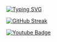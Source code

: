 [![Typing SVG](https://readme-typing-svg.demolab.com?font=Jetbrains+Mono&duration=3000&pause=1000&color=B044F7&random=false&width=435&lines=Mainly+using+Rust+for+projects;Trying+out+linux+mint)](https://git.io/typing-svg)

[![GitHub Streak](https://github-readme-streak-stats.herokuapp.com/?user=ContentGamer&theme=dark)](https://git.io/streak-stats)

<a href="https://www.youtube.com/@realcontentgamer">
    <img src="https://img.shields.io/badge/YouTube-red?logo=youtube&logoColor=white" alt="Youtube Badge"/>
  </a>
